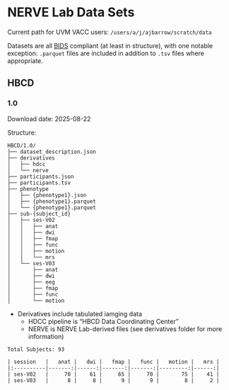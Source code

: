 # NERVE Lab Data Sets


Current path for UVM VACC users: `/users/a/j/ajbarrow/scratch/data`

Datasets are all [BIDS](https://bids.neuroimaging.io) compliant (at
least in structure), with one notable exception: `.parquet` files are
included in addition to `.tsv` files where appropriate.

## HBCD

### 1.0

Download date: 2025-08-22

Structure:

    HBCD/1.0/
    ├── dataset_description.json
    ├── derivatives
    │   ├── hdcc
    │   └── nerve
    ├── participants.json
    ├── participants.tsv
    ├── phenotype
    │   ├── {phenotype1}.json
    │   ├── {phenotype1}.parquet
    │   └── {phenotype1}.parquet
    ├── sub-{subject_id}
    │   ├── ses-V02
    │   │   ├── anat
    │   │   ├── dwi
    │   │   ├── fmap
    │   │   ├── func
    │   │   ├── motion
    │   │   └── mrs
    │   └── ses-V03
    │       ├── anat
    │       ├── dwi
    │       ├── eeg
    │       ├── fmap
    │       ├── func
    │       └── motion

- Derivatives include tabulated iamging data
  - HDCC pipeline is “HBCD Data Coordinating Center”
  - NERVE is NERVE Lab-derived files (see derivatives folder for more
    information)

<!-- -->

    Total Subjects: 93

    | session   |   anat |   dwi |   fmap |   func |   motion |   mrs |
    |:----------|-------:|------:|-------:|-------:|---------:|------:|
    | ses-V02   |     70 |    61 |     65 |     70 |       75 |    41 |
    | ses-V03   |      8 |     8 |      9 |      9 |        8 |     2 |
